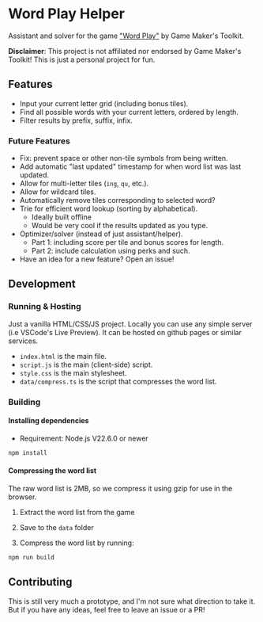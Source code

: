 # Word Play Helper

Assistant and solver for the game ["Word Play"](https://store.steampowered.com/app/3586660/Word_Play/) by Game Maker's Toolkit.

**Disclaimer**: This project is not affiliated nor endorsed by Game Maker's Toolkit! This is just a personal project for fun.

## Features

-   Input your current letter grid (including bonus tiles).
-   Find all possible words with your current letters, ordered by length.
-   Filter results by prefix, suffix, infix.

### Future Features

-   Fix: prevent space or other non-tile symbols from being written.
-   Add automatic "last updated" timestamp for when word list was last updated.
-   Allow for multi-letter tiles (`ing`, `qu`, etc.).
-   Allow for wildcard tiles.
-   Automatically remove tiles corresponding to selected word?
-   Trie for efficient word lookup (sorting by alphabetical).
    -   Ideally built offline
    -   Would be very cool if the results updated as you type.
-   Optimizer/solver (instead of just assistant/helper).
    -   Part 1: including score per tile and bonus scores for length.
    -   Part 2: include calculation using perks and such.
-   Have an idea for a new feature? Open an issue!

## Development

### Running & Hosting

Just a vanilla HTML/CSS/JS project. Locally you can use any simple server (i.e VSCode's Live Preview). It can be hosted on github pages or similar services.

-   `index.html` is the main file.
-   `script.js` is the main (client-side) script.
-   `style.css` is the main stylesheet.
-   `data/compress.ts` is the script that compresses the word list.

### Building

#### Installing dependencies

- Requirement: Node.js V22.6.0 or newer

```bash
npm install
```

#### Compressing the word list

The raw word list is 2MB, so we compress it using gzip for use in the browser.

1. Extract the word list from the game

2. Save to the `data` folder

3. Compress the word list by running:

```bash
npm run build
```

## Contributing

This is still very much a prototype, and I'm not sure what direction to take it. But if you have any ideas, feel free to leave an issue or a PR!
